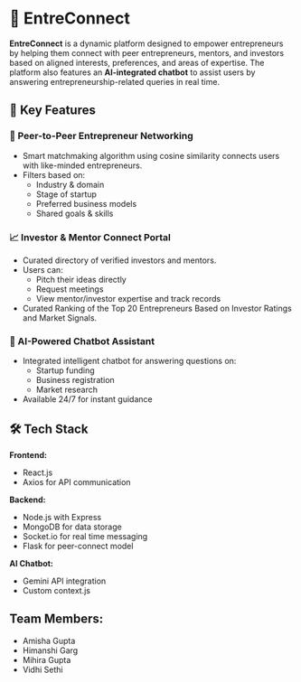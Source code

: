 
# 🚀 EntreConnect

**EntreConnect** is a dynamic platform designed to empower entrepreneurs by helping them connect with peer entrepreneurs, mentors, and investors based on aligned interests, preferences, and areas of expertise. The platform also features an **AI-integrated chatbot** to assist users by answering entrepreneurship-related queries in real time.

## 🌟 Key Features

### 🤝 Peer-to-Peer Entrepreneur Networking
- Smart matchmaking algorithm using cosine similarity connects users with like-minded entrepreneurs.
- Filters based on:
  - Industry & domain
  - Stage of startup
  - Preferred business models
  - Shared goals & skills

### 📈 Investor & Mentor Connect Portal
- Curated directory of verified investors and mentors.
- Users can:
  - Pitch their ideas directly
  - Request meetings
  - View mentor/investor expertise and track records
- Curated Ranking of the Top 20 Entrepreneurs Based on Investor Ratings and Market Signals.

### 🧠 AI-Powered Chatbot Assistant
- Integrated intelligent chatbot for answering questions on:
  - Startup funding
  - Business registration
  - Market research
- Available 24/7 for instant guidance

## 🛠️ Tech Stack

**Frontend:**
- React.js
- Axios for API communication

**Backend:**
- Node.js with Express
- MongoDB for data storage
- Socket.io for real time messaging
- Flask for peer-connect model

**AI Chatbot:**
- Gemini API  integration 
- Custom context.js

## Team Members:
- Amisha Gupta
- Himanshi Garg
- Mihira Gupta
- Vidhi Sethi
